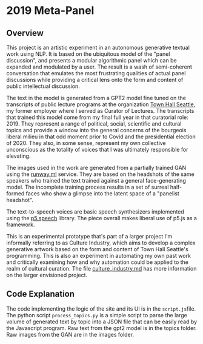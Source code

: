 # 2019 Meta-Panel

## Overview

This project is an artistic experiment in an autonomous generative textual work using NLP. It is based on the ubiquitous model of the "panel discussion", and presents a modular algorithmic panel which can be expanded and modulated by a user. The result is a wash of semi-coherent conversation that emulates the most frustrating qualities of actual panel discussions while providing a critical lens onto the form and content of public intellectual discussion.

The text in the model is generated from a GPT2 model fine tuned on the transcripts of public lecture programs at the organization [Town Hall Seattle](townhallseattle.org), my former employer where I served as Curator of Lectures. The transcripts that trained this model come from my final full year in that curatorial role: 2019. They represent a range of political, social, scientific and cultural topics and provide a window into the general concerns of the bourgeois liberal milieu in that odd moment prior to Covid and the presidential election of 2020. They also, in some sense, represent my own collective unconscious as the totality of voices that I was ultimately responsible for elevating.

The images used in the work are generated from a partially trained GAN using the [runway.ml](http://runwayml.com) service. They are based on the headshots of the same speakers who trained the text trained against a general face-generating model. The incomplete training process results in a set of surreal half-formed faces who show a glimpse into the latent space of a "panelist headshot". 

The text-to-speech voices are basic speech synthesizers implemented using the [p5.speech](https://idmnyu.github.io/p5.js-speech/) library. The piece overall makes liberal use of p5.js as a framework.

This is an experimental prototype that's part of a larger project I'm informally referring to as Culture Industry, which aims to develop a complex generative artwork based on the form and content of Town Hall Seattle's programming. This is also an experiment in automating my own past work and critically examining how and why automation could be applied to the realm of cultural curation. The file [culture_industry.md](culture_industry.md) has more information on the larger envisioned project.

## Code Explanation 

The code implementing the logic of the site and its UI is in the `script.js`file. The python script `process_topics.py` is a simple script to parse the large volume of generated text by topic into a JSON file that can be easily read by the Javascript program. Raw text from the gpt2 model is in the topics folder. Raw images from the GAN are in the images folder.